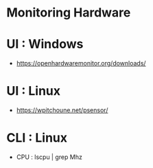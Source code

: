 # Monitoring Hardware 

# UI : Windows 
- https://openhardwaremonitor.org/downloads/

# UI : Linux 
- https://wpitchoune.net/psensor/

# CLI : Linux
- CPU : lscpu | grep Mhz
